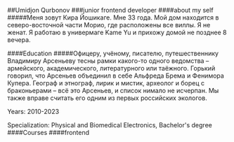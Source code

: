 ##Umidjon Qurbonov
###junior frontend developer
####about my self
#####Меня зовут Кира Йошикаге. Мне 33 года. Мой дом находится в северо-восточной части Морио, где расположены все виллы. Я не женат. Я работаю в универмаге Kame Yu и прихожу домой не позднее 8 вечера. 


####Education
#####Офицеру, учёному, писателю, путешественнику Владимиру Арсеньеву тесны рамки какого-то одного ведомства – армейского, академического, литературного или таёжного. Горький говорил, что Арсеньев объединил в себе Альфреда Брема и Фенимора Купера. Географ и этнограф, лирик и мистик, археолог и борец с браконьерами – всё это Арсеньев, и список нимало не исчерпан. Мы также вправе считать его одним из первых российских экологов.

Years: 2010-2023

Specialization: Physical and Biomedical Electronics, Bachelor's degree
####Courses
####frontend 
